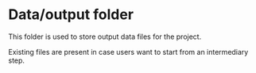 # Data/output folder

This folder is used to store output data files for the project.

Existing files are present in case users want to start from an intermediary step.
